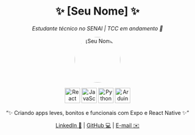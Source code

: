 <h1 align="center">✨ [Seu Nome] ✨</h1>

<p align="center">
  <i>Estudante técnico no SENAI | TCC em andamento 💖</i>
</p>

<p align="center">
  <img src="URL_DA_SUA_FOTO" alt="[Seu Nome]" width="120" style="border-radius: 50%;" />
</p>

<p align="center">
  <img src="https://cdn.jsdelivr.net/gh/devicons/devicon/icons/react/react-original.svg" width="40" title="React Native / Expo" />
  <img src="https://cdn.jsdelivr.net/gh/devicons/devicon/icons/javascript/javascript-original.svg" width="40" title="JavaScript" />
  <img src="https://cdn.jsdelivr.net/gh/devicons/devicon/icons/python/python-original.svg" width="40" title="Python" />
  <img src="https://cdn.jsdelivr.net/gh/devicons/devicon/icons/arduino/arduino-original.svg" width="40" title="Arduino Uno" />
</p>

<p align="center">
  “✨ Criando apps leves, bonitos e funcionais com Expo e React Native ✨”
</p>

<p align="center">
  <a href="https://www.linkedin.com/in/seu-linkedin">LinkedIn 💌</a> | 
  <a href="https://github.com/seu-usuario">GitHub 💻</a> | 
  <a href="mailto:seuemail@email.com">E-mail ✉️</a>
</p>
